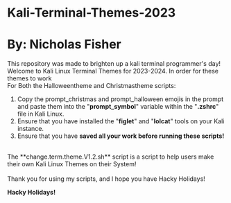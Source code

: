 # Kali-Terminal-Themes-2023
# By: Nicholas Fisher
This repository was made to brighten up a kali terminal programmer's day! Welcome to Kali Linux Terminal Themes for 2023-2024. In order for these themes to work <br />
For Both the Halloweentheme and Christmastheme scripts: <br />
1. Copy the prompt_christmas and prompt_halloween emojis in the prompt and paste them into the "**prompt_symbol**" variable within the "**.zshrc**" file in Kali Linux.
2. Ensure that you have installed the "**figlet**" and "**lolcat**" tools on your Kali instance.
3. Ensure that you have **saved all your work before running these scripts!** <br />
<br />
The **change.term.theme.V1.2.sh** script is a script to help users make their own Kali Linux Themes on their System! <br />
<br />
Thank you for using my scripts, and I hope you have Hacky Holidays!

**Hacky Holidays!**⠀⠀⠀
